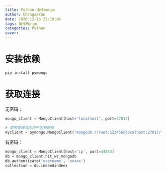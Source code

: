 ```yaml
---
title: Python-操作mongo
author: ChangzeYan
date: 2020-12-16 22:10:04
tags: 操作Mongo
categories: Python
cover:
---
```


# 安装依赖
```bash
pip install pymongo
```

# 获取连接
无密码：
```py
mongo_client = MongoClient(host='localhost', port=27017)

# 使用管理员的用户名和密码
myclient = pymongo.MongoClient('mongodb://root:123456@localhost:27017/')
```

有密码：
```py
mongo_client = MongoClient(host='ip', port=34843)
db = mongo_client.hit_wz_mongodb
db.authenticate('username', 'xxxxx')
collection = db.indeedindeex
```
